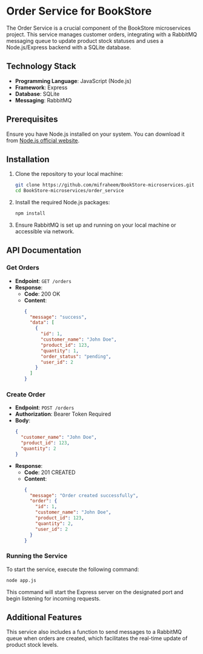 # Order Service for BookStore

The Order Service is a crucial component of the BookStore microservices project. This service manages customer orders, integrating with a RabbitMQ messaging queue to update product stock statuses and uses a Node.js/Express backend with a SQLite database.

## Technology Stack

- **Programming Language**: JavaScript (Node.js)
- **Framework**: Express
- **Database**: SQLite
- **Messaging**: RabbitMQ

## Prerequisites

Ensure you have Node.js installed on your system. You can download it from [Node.js official website](https://nodejs.org/).

## Installation

1. Clone the repository to your local machine:
   ```bash
   git clone https://github.com/mifraheem/BookStore-microservices.git
   cd BookStore-microservices/order_service
   ```

2. Install the required Node.js packages:
   ```bash
   npm install
   ```

3. Ensure RabbitMQ is set up and running on your local machine or accessible via network.

## API Documentation

### Get Orders

- **Endpoint**: `GET /orders`
- **Response**:
  - **Code**: 200 OK
  - **Content**:
    ```json
    {
      "message": "success",
      "data": [
        {
          "id": 1,
          "customer_name": "John Doe",
          "product_id": 123,
          "quantity": 1,
          "order_status": "pending",
          "user_id": 2
        }
      ]
    }
    ```

### Create Order

- **Endpoint**: `POST /orders`
- **Authorization**: Bearer Token Required
- **Body**:
  ```json
  {
    "customer_name": "John Doe",
    "product_id": 123,
    "quantity": 2
  }
  ```
- **Response**:
  - **Code**: 201 CREATED
  - **Content**:
    ```json
    {
      "message": "Order created successfully",
      "order": {
        "id": 1,
        "customer_name": "John Doe",
        "product_id": 123,
        "quantity": 2,
        "user_id": 2
      }
    }
    ```

### Running the Service

To start the service, execute the following command:
```bash
node app.js
```
This command will start the Express server on the designated port and begin listening for incoming requests.

## Additional Features

This service also includes a function to send messages to a RabbitMQ queue when orders are created, which facilitates the real-time update of product stock levels.
